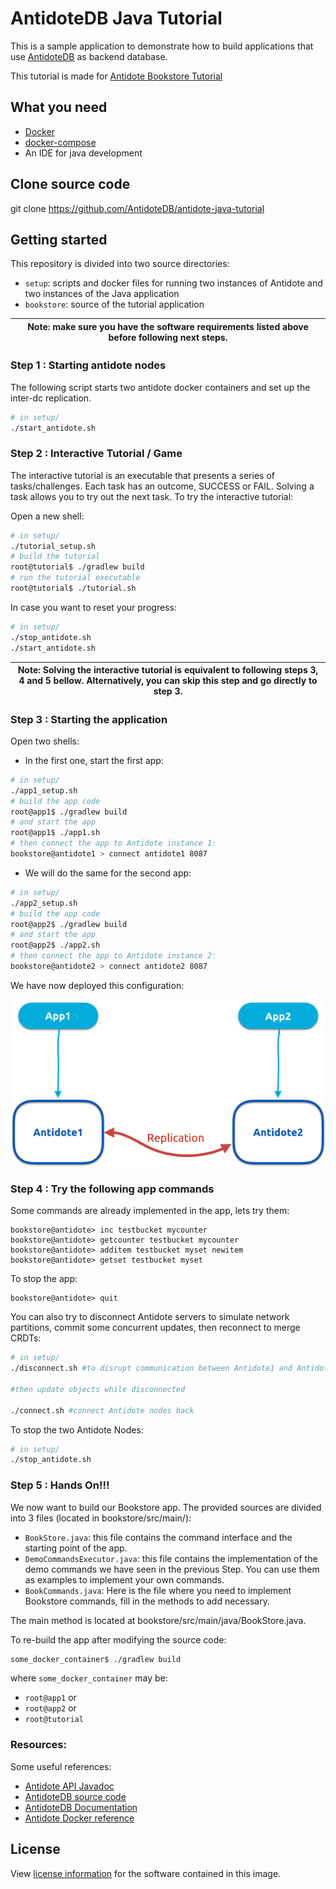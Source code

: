 # AntidoteDB Java Tutorial

This is a sample application to demonstrate how to build applications that use [AntidoteDB][AntidoteDB-website] as backend database.

This tutorial is made for [Antidote Bookstore Tutorial](https://github.com/AntidoteDB/antidote-java-tutorial)

## What you need
* [Docker](https://docs.docker.com/engine/installation/)
* [docker-compose](https://docs.docker.com/compose/install/)
* An IDE for java development

## Clone source code
git clone https://github.com/AntidoteDB/antidote-java-tutorial

## Getting started
This repository is divided into two source directories:
* `setup`: scripts and docker files for running two instances of Antidote and two instances of the Java application
* `bookstore`: source of the tutorial application

| Note: make sure you have the software requirements listed above before following next steps. |
| --- |

### Step 1 : Starting antidote nodes
The following script starts two antidote docker containers and set up the inter-dc replication.
```bash
# in setup/
./start_antidote.sh
```

### Step 2 : Interactive Tutorial / Game
The interactive tutorial is an executable that presents a series of tasks/challenges. Each task has an outcome, SUCCESS or FAIL.
Solving a task allows you to try out the next task.
To try the interactive tutorial:

Open a new shell:
```bash
# in setup/
./tutorial_setup.sh
# build the tutorial
root@tutorial$ ./gradlew build
# run the tutorial executable
root@tutorial$ ./tutorial.sh
```

In case you want to reset your progress:
```bash
# in setup/
./stop_antidote.sh
./start_antidote.sh
```

| Note: Solving the interactive tutorial is equivalent to following steps 3, 4 and 5 bellow. Alternatively, you can skip this step and go directly to step 3.
| --- |


### Step 3 : Starting the application
Open two shells:
* In the first one, start the first app:
```bash
# in setup/
./app1_setup.sh
# build the app code
root@app1$ ./gradlew build
# and start the app
root@app1$ ./app1.sh
# then connect the app to Antidote instance 1:
bookstore@antidote1 > connect antidote1 8087
```

* We will do the same for the second app:
```bash
# in setup/
./app2_setup.sh
# build the app code
root@app2$ ./gradlew build
# and start the app
root@app2$ ./app2.sh
# then connect the app to Antidote instance 2:
bookstore@antidote2 > connect antidote2 8087
```

We have now deployed this configuration:

![Tutorial Figure](./doc/tutorial-figure.png "Tutorial figure")

### Step 4 : Try the following app commands
Some commands are already implemented in the app, lets try them:
~~~~
bookstore@antidote> inc testbucket mycounter
bookstore@antidote> getcounter testbucket mycounter
bookstore@antidote> additem testbucket myset newitem
bookstore@antidote> getset testbucket myset
~~~~

To stop the app:
~~~~
bookstore@antidote> quit
~~~~

You can also try to disconnect Antidote servers to simulate network partitions, commit some concurrent updates, then reconnect to merge CRDTs:
~~~~bash
# in setup/
./disconnect.sh #to disrupt communication between Antidote1 and Antidote2 nodes

#then update objects while disconnected

./connect.sh #connect Antidote nodes back
~~~~

To stop the two Antidote Nodes:
```bash
# in setup/
./stop_antidote.sh
```

### Step 5 : Hands On!!!
We now want to build our Bookstore app. The provided sources are divided into 3 files (located in bookstore/src/main/):
* `BookStore.java`: this file contains the command interface and the starting point of the app.
* `DemoCommandsExecutor.java`: this file contains the implementation of the demo commands we have seen in the previous Step. You can use them as examples to implement your own commands.
* `BookCommands.java`: Here is the file where you need to implement Bookstore commands, fill in the methods to add necessary.

The main method is located at bookstore/src/main/java/BookStore.java.

To re-build the app after modifying the source code:
```bash
some_docker_container$ ./gradlew build
```
where `some_docker_container` may be:
* `root@app1` or
* `root@app2` or
* `root@tutorial`

### Resources:
Some useful references:
* [Antidote API Javadoc](https://www.javadoc.io/doc/eu.antidotedb/antidote-java-client/0.3.1)
* [AntidoteDB source code](https://github.com/AntidoteDB/antidote)
* [AntidoteDB Documentation](https://antidotedb.gitbook.io/documentation/)
* [Antidote Docker reference](https://github.com/AntidoteDB/docker-antidote/blob/master/README.md)

## License
View [license information](https://github.com/AntidoteDB/antidote/blob/master/LICENSE) for the software contained in this image.

[AntidoteDB-website]: https://www.antidotedb.eu/
